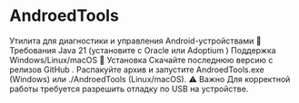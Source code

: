 # AndroedTools
Утилита для диагностики и управления Android-устройствами
🔧 Требования
Java 21 (установите с Oracle или Adoptium )
Поддержка Windows/Linux/macOS
🚀 Установка
Скачайте последнюю версию с релизов GitHub .
Распакуйте архив и запустите AndroedTools.exe (Windows) или ./AndroedTools (Linux/macOS).
⚠️ Важно
Для корректной работы требуется разрешить отладку по USB на устройстве.
